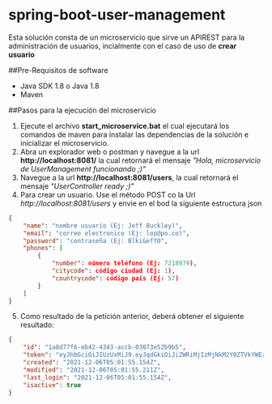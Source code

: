 # spring-boot-user-management
Esta solución consta de un microservicio que sirve un APIREST para la administración de usuarios, incialmente con el caso de uso de **crear usuario**

##Pre-Requisitos de software
* Java SDK 1.8 o Java 1.8
* Maven

##Pasos para la ejecución del microservicio
1. Ejecute el archivo **start_microservice.bat** el cual ejecutará los comandos de maven para instalar las dependencias de la solución e inicializar el microservicio.
2. Abra un explorador web o postman y navegue a la url **http://localhost:8081/** la cual retornará el mensaje *"Hola, microservicio de UserManagement funcionando ;)"*
3. Navegue a la url **http://localhost:8081/users**, la cual retornará el mensaje *"UserController ready ;)"*
4. Para crear un usuario. Use el método POST co la Url *http://localhost:8081/users* y envie en el bod la siguiente estructura json
````json
{
    "name": "nombre usuario (Ej: Jeff Buckley)",
    "email": "correo electronico (Ej: lop@po.co)",
    "password": "contraseña (Ej: Blki&eff0",
    "phones": [
        {
            "number": número teléfono (Ej: 7218979),
            "citycode": código ciudad (Ej: 1),
            "countrycode": código país (Ej: 57)
        }
    ]
}
````
5. Como resultado de la petición anterior, deberá obtener el siguiente resultado:
````json
{
    "id": "1a8d77f6-eb42-4343-accb-03073e52b9b5",
    "token": "eyJhbGciOiJIUzUxMiJ9.eyJqdGkiOiJiZWRiMjIzMjNkM2Y0ZTVkYWExZThhNTI5N2ZmODZkNCIsImlhdCI6MTYzODc2NjkxNCwibmJmIjoxNjM4NzY2OTE0LCJleHAiOjE2Mzg3NjY5NzQsInN1YiI6IkplZmZyZXkgQ29ydGVzIiwiYXV0aG9yaXRpZXMiOlsiUk9MRV9VU0VSIl19.dPG7bnxm74eWxdL3tNj95G4C1vqwEWDyXZMjxq66_-4irgshr_NXr1TnaiBaLoEcpIcXRDMKEb3Wn8VTY2b8AQ",
    "created": "2021-12-06T05:01:55.154Z",
    "modified": "2021-12-06T05:01:55.211Z",
    "last_login": "2021-12-06T05:01:55.154Z",
    "isactive": true
}
````